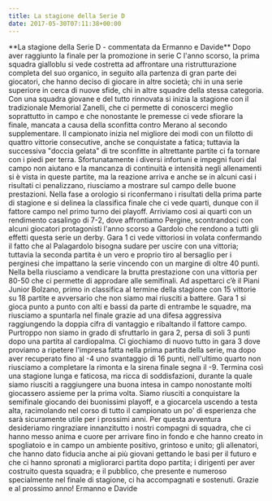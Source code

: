 ```yaml
---
title: La stagione della Serie D
date: 2017-05-30T07:11:38+00:00
---
```

\*\*La stagione della Serie D - commentata da Ermanno e Davide\*\* Dopo aver raggiunto la finale per la promozione in serie C l'anno scorso, la prima squadra gialloblu si vede costretta ad affrontare una ristrutturazione completa del suo organico, in seguito alla partenza di gran parte dei giocatori, che hanno deciso di giocare in altre società; chi in una serie superiore in cerca di nuove sfide, chi in altre squadre della stessa categoria. Con una squadra giovane e del tutto rinnovata si inizia la stagione con il tradizionale Memorial Zanelli, che ci permette di conoscerci meglio soprattutto in campo e che nonostante le premesse ci vede sfiorare la finale, mancata a causa della sconfitta contro Merano al secondo supplementare. Il campionato inizia nel migliore dei modi con un filotto di quattro vittorie consecutive, anche se conquistate a fatica; tuttavia la successiva "doccia gelata" di tre sconfitte in altrettante partite ci fa tornare con i piedi per terra. Sfortunatamente i diversi infortuni e impegni fuori dal campo non aiutano e la mancanza di continuità e intensità negli allenamenti si è vista in queste partite, ma la reazione arriva e anche se in alcuni casi i risultati ci penalizzano, riusciamo a mostrare sul campo delle buone prestazioni. Nella fase a orologio si riconfermano i risultati della prima parte di stagione e si delinea la classifica finale che ci vede quarti, dunque con il fattore campo nel primo turno dei playoff. Arriviamo così ai quarti con un rendimento casalingo di 7-2, dove affrontiamo Pergine, scontrandoci con alcuni giocatori protagonisti l'anno scorso a Gardolo che rendono a tutti gli effetti questa serie un derby. Gara 1 ci vede vittoriosi in volata confermando il fatto che al Palagardolo bisogna sudare per uscire con una vittoria; tuttavia la seconda partita è un vero e proprio tiro al bersaglio per i perginesi che impattano la serie vincendo con un margine di oltre 40 punti. Nella bella riusciamo a vendicare la brutta prestazione con una vittoria per 80-50 che ci permette di approdare alle semifinali. Ad aspettarci c’è il Piani Junior Bolzano, primo in classifica al termine della stagione con 15 vittorie su 18 partite e avversario che non siamo mai riusciti a battere. Gara 1 si gioca punto a punto con alti e bassi da parte di entrambe le squadre, ma riusciamo a spuntarla nel finale grazie ad una difesa aggressiva raggiungendo la doppia cifra di vantaggio e ribaltando il fattore campo. Purtroppo non siamo in grado di sfruttarlo in gara 2, persa di soli 3 punti dopo una partita al cardiopalma. Ci giochiamo di nuovo tutto in gara 3 dove proviamo a ripetere l'impresa fatta nella prima partita della serie, ma dopo aver recuperato fino al -4 uno svantaggio di 16 punti, nell'ultimo quarto non riusciamo a completare la rimonta e la sirena finale segna il -9. Termina così una stagione lunga e faticosa, ma ricca di soddisfazioni, durante la quale siamo riusciti a raggiungere una buona intesa in campo nonostante molti giocassero assieme per la prima volta. Siamo riusciti a conquistare la semifinale giocando dei buonissimi playoff, e a giocarcela uscendo a testa alta, racimolando nel corso di tutto il campionato un po' di esperienza che sarà sicuramente utile per i prossimi anni. Per questa avventura desideriamo ringraziare innanzitutto i nostri compagni di squadra, che ci hanno messo anima e cuore per arrivare fino in fondo e che hanno creato in spogliatoio e in campo un ambiente positivo, grintoso e unito; gli allenatori, che hanno dato fiducia anche ai più giovani gettando le basi per il futuro e che ci hanno spronati a migliorarci partita dopo partita; i dirigenti per aver costruito questa squadra; e il pubblico, che presente e numeroso specialmente nel finale di stagione, ci ha accompagnati e sostenuti. Grazie e al prossimo anno! Ermanno e Davide